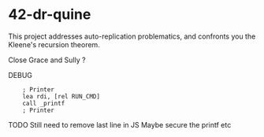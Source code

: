# 42-dr-quine
This project addresses auto-replication problematics, and confronts you the Kleene's recursion theorem.

Close Grace and Sully ?

DEBUG
```
	; Printer
	lea rdi, [rel RUN_CMD]
	call _printf
	; Printer
```

TODO
Still need to remove last line in JS
Maybe secure the printf etc
